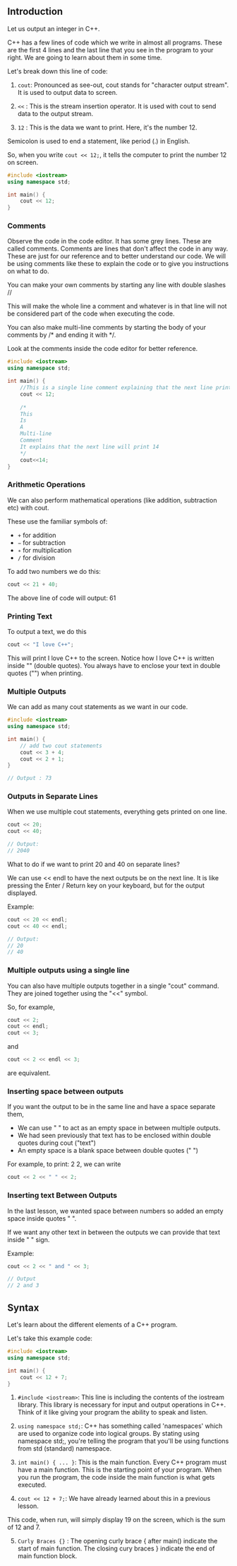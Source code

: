 ## Introduction

Let us output an integer in C++.

C++ has a few lines of code which we write in almost all programs.
These are the first 4 lines and the last line that you see in the program to your right. We are going to learn about them in some time.

Let's break down this line of code:

1. `cout`: Pronounced as see-out, cout stands for "character output stream". It is used to output data to screen.

2. `<<` : This is the stream insertion operator. It is used with cout to send data to the output stream.

3. `12` : This is the data we want to print. Here, it's the number 12.

Semicolon is used to end a statement, like period (.) in English.

So, when you write `cout << 12;`, it tells the computer to print the number 12 on screen.

```cpp
#include <iostream>
using namespace std;

int main() {
    cout << 12;
}
```

### Comments

Observe the code in the code editor. It has some grey lines. These are called comments. Comments are lines that don't affect the code in any way. These are just for our reference and to better understand our code. We will be using comments like these to explain the code or to give you instructions on what to do.

You can make your own comments by starting any line with double slashes //

This will make the whole line a comment and whatever is in that line will not be considered part of the code when executing the code.

You can also make multi-line comments by starting the body of your comments by /* and ending it with */.

Look at the comments inside the code editor for better reference.

```cpp
#include <iostream>
using namespace std;

int main() {
    //This is a single line comment explaining that the next line prints 12
    cout << 12;
    
    /*
    This
    Is 
    A 
    Multi-line 
    Comment 
    It explains that the next line will print 14
    */
    cout<<14;
}
```

### Arithmetic Operations

We can also perform mathematical operations (like addition, subtraction etc) with cout.

These use the familiar symbols of:

- `+` for addition
- `−` for subtraction
- `∗` for multiplication
- `/` for division

To add two numbers we do this:

```cpp
cout << 21 + 40;
```

The above line of code will output: 61

### Printing Text

To output a text, we do this

```cpp
cout << "I love C++";
```

This will print I love C++ to the screen. Notice how I love C++ is written inside "" (double quotes). You always have to enclose your text in double quotes ("") when printing.

### Multiple Outputs

We can add as many cout statements as we want in our code.

```cpp
#include <iostream>
using namespace std;

int main() {
    // add two cout statements
    cout << 3 + 4;
    cout << 2 + 1;
}

// Output : 73
```

### Outputs in Separate Lines

When we use multiple cout statements, everything gets printed on one line.

```cpp
cout << 20;
cout << 40;

// Output:
// 2040
```

What to do if we want to print 20 and 40 on separate lines?

We can use << endl to have the next outputs be on the next line. It is like pressing the Enter / Return key on your keyboard, but for the output displayed.

Example:

```cpp
cout << 20 << endl;
cout << 40 << endl;

// Output:
// 20
// 40
```

### Multiple outputs using a single line

You can also have multiple outputs together in a single "cout" command.
They are joined together using the "<<" symbol.

So, for example,

```cpp
cout << 2;
cout << endl;
cout << 3;
```

and 

```cpp
cout << 2 << endl << 3;
```

are equivalent.

### Inserting space between outputs

If you want the output to be in the same line and have a space separate them,

- We can use " " to act as an empty space in between multiple outputs.
- We had seen previously that text has to be enclosed within double quotes during cout ("text")
- An empty space is a blank space between double quotes (" ")

For example, to print: 2 2, we can write

```cpp
cout << 2 << " " << 2;
```

### Inserting text Between Outputs

In the last lesson, we wanted space between numbers so added an empty space inside quotes " ".

If we want any other text in between the outputs we can provide that text inside " " sign.

Example:

```cpp
cout << 2 << " and " << 3;

// Output
// 2 and 3
```

## Syntax

Let's learn about the different elements of a C++ program.

Let's take this example code:

```cpp
#include <iostream>
using namespace std;

int main() {
    cout << 12 + 7;
}
```

1. `#include <iostream>`: This line is including the contents of the iostream library. This library is necessary for input and output operations in C++. Think of it like giving your program the ability to speak and listen.

2. `using namespace std;`: C++ has something called 'namespaces' which are used to organize code into logical groups. By stating using namespace std;, you're telling the program that you'll be using functions from std (standard) namespace.

3. `int main() { ... }`: This is the main function. Every C++ program must have a main function. This is the starting point of your program. When you run the program, the code inside the main function is what gets executed.

4. `cout << 12 + 7;`: We have already learned about this in a previous lesson.

This code, when run, will simply display 19 on the screen, which is the sum of 12 and 7.

5. `Curly Braces {}` : The opening curly brace { after main() indicate the start of main function. The closing cury braces } indicate the end of main function block.
